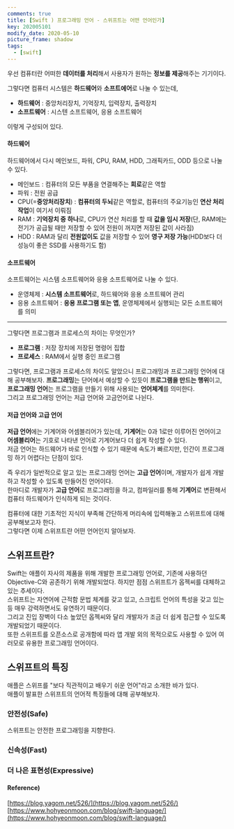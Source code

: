 ```yaml
---
comments: true
title: [Swift ) 프로그래밍 언어 - 스위프트는 어떤 언어인가]
key: 202005101
modify_date: 2020-05-10
picture_frame: shadow
tags:
  - [swift]
---
```

 
우선 컴퓨터란 어떠한 **데이터를 처리**해서 사용자가 원하는 **정보를 제공**해주는 기기이다.   
 
그렇다면 컴퓨터 시스템은 **하드웨어**와 **소프트에어**로 나눌 수 있는데,   
 
- **하드웨어** : 중앙처리장치, 기억장치, 입력장치, 출력장치
- **소프트웨어** : 시스텐 소프트웨어, 응용 소프트웨어   
 
이렇게 구성되어 있다.
    
    
#### 하드웨어
 
하드웨어에서 다시 메인보드, 파워, CPU, RAM, HDD, 그래픽카드, ODD 등으로 나눌 수 있다.
 
- 메인보드 : 컴퓨터의 모든 부품을 연결해주는 **회로**같은 역할
- 파워 : 전원 공급
- CPU(=**중앙처리장치**) : **컴퓨터의 두뇌**같은 역할로, 컴퓨터의 주요기능인 **연산 처리 작업**이 여기서 이뤄짐
- RAM : **기억장치 중 하나**로, CPU가 연산 처리를 할 때 **값을 임시 저장**(단, RAM에는 전기가 공급될 때만 저장할 수 있어 전원이 꺼지면 저장된 값이 사라짐)
- HDD : RAM과 달리 **전원없이도** 값을 저장할 수 있어 **영구 저장 가능**(HDD보다 더 성능이 좋은 SSD를 사용하기도 함)
 
#### 소프트웨어
 
소프트웨어는 시스템 소프트웨어와 응용 소프트웨어로 나눌 수 있다.
 
- 운영체제 : **시스템 소프트웨어**로, 하드웨어와 응용 소프트웨어 관리
- 응용 소프트웨어 : **응용 프로그램 또는 앱**, 운영체제에서 실행되는 모든 소프트웨어를 의미
 
***
 
그렇다면 프로그램과 프로세스의 차이는 무엇인가?
 
- **프로그램** : 저장 장치에 저장된 명령어 집합
- **프로세스** : RAM에서 실행 중인 프로그램
    
    
그렇다면, 프로그램과 프로세스의 차이도 알았으니 프로그래밍과 프로그래밍 언어에 대해 공부해보자.
**프로그래밍**는 단어에서 예상할 수 있듯이 **프로그램을 만드는 행위**이고, **프로그래밍 언어**는 프로그램을 만들기 위해 사용되는 **언어체계**를 의미한다.   
그리고 프로그래밍 언어는 저급 언어와 고금언어로 나뉜다.
 
#### 저급 언어와 고급 언어
 
**저급 언어**에는 기계어와 어셈블리어가 있는데, **기계어**는 0과 1로만 이루어진 언어이고 **어셈블리어**는 기호로 나타낸 언어로 기계어보다 더 쉽게 작성할 수 있다.   
저금 언어는 하드웨어가 바로 인식할 수 있기 때문에 속도가 빠르지만, 인간이 프로그래밍 하기 어렵다는 단점이 있다.   
 
즉 우리가 일반적으로 알고 있는 프로그래밍 언어는 **고급 언어**이며, 개발자가 쉽게 개발하고 작성할 수 있도록 만들어진 언어이다.   
한마디로 개발자가 **고급 언어**로 프로그래밍을 하고, 컴파일러를 통해 **기계어**로 변환해서 컴퓨터 하드웨어가 인식하게 되는 것이다.
 
컴퓨터에 대한 기초적인 지식이 부족해 간단하게 머리속에 입력해놓고 스위프트에 대해 공부해보고자 한다.   
그렇다면 이제 스위프트란 어떤 언어인지 알아보자.
 
## 스위프트란?
 
Swift는 애플이 자사의 제품을 위해 개발한 프로그래밍 언어로, 기존에 사용하던 Objective-C와 공존하기 위해 개발되었다. 하지만 점점 스위프트가 옵젝씨를 대체하고 있는 추세이다.   
스위프트는 자연어에 근적함 문법 체계를 갖고 있고, 스크립트 언어의 특성을 갖고 있는 등 매우 강력하면서도 유연하기 때문이다.   
그리고 진입 장벽이 다소 높았던 옵젝씨와 달리 개발자가 조금 더 쉽게 접근할 수 있도록 개발되었기 때문이다.   
또한 스위프트를 오픈소스로 공개함에 따라 앱 개발 외의 목적으로도 사용할 수 있어 여러모로 유용한 프로그래밍 언어이다.

## 스위프트의 특징
 
애플은 스위프를 "보다 직관적이고 배우기 쉬운 언어"라고 소개한 바가 있다.   
애플이 발표한 스위프트의 언어적 특징들에 대해 공부해보자.
 
### 안전성(Safe)
 
스위프트는 안전한 프로그래밍을 지향한다.
 

 
### 신속성(Fast)

### 더 나은 표현성(Expressive)

#### Reference)
 
[https://blog.yagom.net/526/](https://blog.yagom.net/526/)   
[https://www.hohyeonmoon.com/blog/swift-language/](https://www.hohyeonmoon.com/blog/swift-language/)
